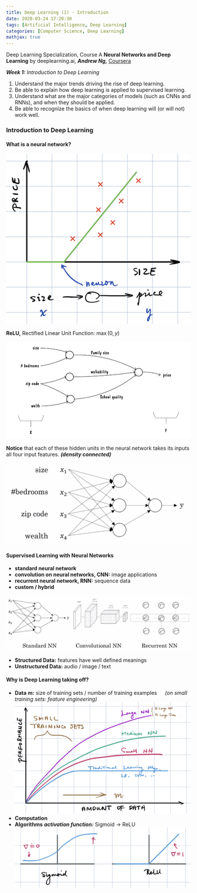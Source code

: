 ```yaml
---
title: Deep Learning (1) · Introduction
date: 2020-03-24 17:20:30
tags: [Artificial Intelligence, Deep Learning]
categories: [Computer Science, Deep Learning]
mathjax: true
---
```


Deep Learning Specialization, Course A
**Neural Networks and Deep Learning** by deeplearning.ai, ***Andrew Ng,*** [Coursera]( https://www.coursera.org/learn/neural-networks-deep-learning/home/info)

***Week 1:*** *Introduction to Deep Learning*

1. Understand the major trends driving the rise of deep learning.
2. Be able to explain how deep learning is applied to supervised learning.
3. Understand what are the major categories of models (such as CNNs and RNNs), and when they should be applied.
4. Be able to recognize the basics of when deep learning will (or will not) work well.

<!-- more -->

### Introduction to Deep Learning

#### What is a neural network?

![House Price](Deep-Learning-Andrew-Ng-1/house-price.png)

**ReLU,** Rectified Linear Unit Function: $\max\left(0,y\right)$

![What is a neural network?](Deep-Learning-Andrew-Ng-1/1.png)

**Notice** that each of these hidden units in the neural network takes its inputs all four input features. ***(density connected)***

![What is a neural network?](Deep-Learning-Andrew-Ng-1/2.png)

#### Supervised Learning with Neural Networks

- **standard neural network**
- **convolution on neural networks, CNN:** image applications
- **recurrent neural network, RNN:** sequence data
- **custom / hybrid**

![Neural Networks](Deep-Learning-Andrew-Ng-1/nn.png)

- **Structured Data:** features have well defined meanings
- **Unstructured Data:** audio / image / text

#### Why is Deep Learning taking off?

- **Data**
  ***m:*** size of training sets / number of training examples &emsp; *(on small training sets: feature engineering)*
  ![Scale](Deep-Learning-Andrew-Ng-1/scale.png)
- **Computation**
- **Algorithms**
  ***activation function:*** Sigmoid → ReLU
  ![Activation Function](Deep-Learning-Andrew-Ng-1/relu.png)
